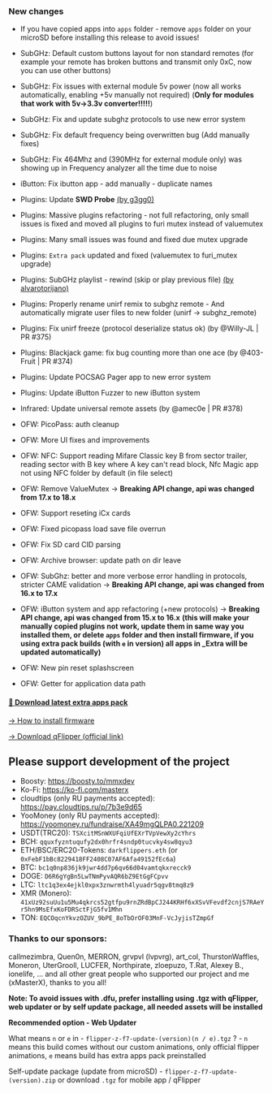 ### New changes
* If you have copied apps into `apps` folder - remove `apps` folder on your microSD before installing this release to avoid issues!
* SubGHz: Default custom buttons layout for non standard remotes (for example your remote has broken buttons and transmit only 0xC, now you can use other buttons)
* SubGHz: Fix issues with external module 5v power (now all works automatically, enabling +5v manually not required) (**Only for modules that work with 5v->3.3v converter!!!!!**)
* SubGHz: Fix and update subghz protocols to use new error system
* SubGHz: Fix default frequency being overwritten bug (Add manually fixes)
* SubGHz: Fix 464Mhz and (390MHz for external module only) was showing up in Frequency analyzer all the time due to noise
* iButton: Fix ibutton app - add manually - duplicate names
* Plugins: Update **SWD Probe** [(by g3gg0)](https://github.com/g3gg0/flipper-swd_probe)
* Plugins: Massive plugins refactoring - not full refactoring, only small issues is fixed and moved all plugins to furi mutex instead of valuemutex
* Plugins: Many small issues was found and fixed due mutex upgrade
* Plugins: `Extra pack` updated and fixed (valuemutex to furi_mutex upgrade)
* Plugins: SubGHz playlist - rewind (skip or play previous file) [(by alvarotorijano)](https://github.com/alvarotorijano/playListMod/blob/main/playlistMod.c)
* Plugins: Properly rename unirf remix to subghz remote - And automatically migrate user files to new folder (unirf -> subghz_remote)
* Plugins: Fix unirf freeze (protocol deserialize status ok) (by @Willy-JL | PR #375)
* Plugins: Blackjack game: fix bug counting more than one ace (by @403-Fruit | PR #374)
* Plugins: Update POCSAG Pager app to new error system
* Plugins: Update iButton Fuzzer to new iButton system
* Infrared: Update universal remote assets (by @amec0e | PR #378)
* OFW: PicoPass: auth cleanup
* OFW: More UI fixes and improvements
* OFW: NFC: Support reading Mifare Classic key B from sector trailer, reading sector with B key where A key can't read block,  Nfc Magic app not using NFC folder by default (in file select) 
* OFW: Remove ValueMutex -> **Breaking API change, api was changed from 17.x to 18.x** 
* OFW: Support reseting iCx cards
* OFW: Fixed picopass load save file overrun
* OFW: Fix SD card CID parsing
* OFW: Archive browser: update path on dir leave 
* OFW: SubGhz: better and more verbose error handling in protocols, stricter CAME validation -> **Breaking API change, api was changed from 16.x to 17.x** 
* OFW: iButton system and app refactoring (+new protocols) -> **Breaking API change, api was changed from 15.x to 16.x** 
**(this will make your manually copied plugins not work, update them in same way you installed them, or delete `apps` folder and then install firmware, if you using extra pack builds (with `e` in version) all apps in _Extra will be updated automatically)**

* OFW: New pin reset splashscreen
* OFW: Getter for application data path

#### [🎲 Download latest extra apps pack](https://github.com/xMasterX/unleashed-extra-pack/archive/refs/heads/main.zip)

[-> How to install firmware](https://github.com/DarkFlippers/unleashed-firmware/blob/dev/documentation/HowToInstall.md)

[-> Download qFlipper (official link)](https://flipperzero.one/update)

## Please support development of the project
* Boosty: https://boosty.to/mmxdev
* Ko-Fi: https://ko-fi.com/masterx
* cloudtips (only RU payments accepted): https://pay.cloudtips.ru/p/7b3e9d65
* YooMoney (only RU payments accepted): https://yoomoney.ru/fundraise/XA49mgQLPA0.221209
* USDT(TRC20): `TSXcitMSnWXUFqiUfEXrTVpVewXy2cYhrs`
* BCH: `qquxfyzntuqufy2dx0hrfr4sndp0tucvky4sw8qyu3`
* ETH/BSC/ERC20-Tokens: `darkflippers.eth` (or `0xFebF1bBc8229418FF2408C07AF6Afa49152fEc6a`)
* BTC: `bc1q0np836jk9jwr4dd7p6qv66d04vamtqkxrecck9`
* DOGE: `D6R6gYgBn5LwTNmPyvAQR6bZ9EtGgFCpvv`
* LTC: `ltc1q3ex4ejkl0xpx3znwrmth4lyuadr5qgv8tmq8z9`
* XMR (Monero): `41xUz92suUu1u5Mu4qkrcs52gtfpu9rnZRdBpCJ244KRHf6xXSvVFevdf2cnjS7RAeYr5hn9MsEfxKoFDRSctFjG5fv1Mhn`
* TON: `EQCOqcnYkvzOZUV_9bPE_8oTbOrOF03MnF-VcJyjisTZmpGf`

### Thanks to our sponsors:
callmezimbra, Quen0n, MERRON, grvpvl (lvpvrg), art_col, ThurstonWaffles, Moneron, UterGrooll, LUCFER, Northpirate, zloepuzo, T.Rat, Alexey B., ionelife, ...
and all other great people who supported our project and me (xMasterX), thanks to you all!

**Note: To avoid issues with .dfu, prefer installing using .tgz with qFlipper, web updater or by self update package, all needed assets will be installed**

**Recommended option - Web Updater**

What means `n` or `e` in - `flipper-z-f7-update-(version)(n / e).tgz` ? - `n` means this build comes without our custom animations, only official flipper animations, 
`e` means build has extra apps pack preinstalled

Self-update package (update from microSD) - `flipper-z-f7-update-(version).zip` or download `.tgz` for mobile app / qFlipper


